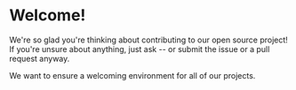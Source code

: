 # Welcome!
We're so glad you're thinking about contributing to our open source project!
If you're unsure about anything, just ask -- or submit the issue or a pull request anyway.

We want to ensure a welcoming environment for all of our projects.
